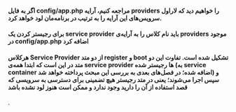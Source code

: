 
#### اگر به فایل config/app.php مراجعه کنیم، آرایه providers را خواهیم دید که لاراول سرویس‌های این آرایه را به ترتیب در برنامه‌مان لود خواهد کرد.
#### برای رجیستر کردن یک service provider باید نام کلاس را به آرایه‌ی providers موجود در config/app.php اضافه کرد
#### هرکلاس Service Provider از دو متد register و boot تشکیل شده است. تفاوت این دو متد در این است که ابتدا همه‌ی service provider ها رجیستر شده (به service container اضافه شده؛ در فصل‌های بعدی به بررسی این مبحث پرداخته خواهد شد) و سپس اجرا می‌شوند؛ یعنی در متد رجیستر هیچ تضمینی برای دسترسی به سرویسی که قصد استفاده از آن را دارید وجود ندارد و ممکن است هنوز لود نشده باشد
.
